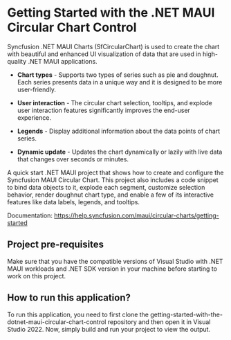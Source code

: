 # Getting Started with the .NET MAUI Circular Chart Control
Syncfusion .NET MAUI Charts (SfCircularChart) is used to create the chart with beautiful and enhanced UI visualization of data that are used in high-quality .NET MAUI applications.
* **Chart types** - Supports two types of series such as pie and doughnut. Each series presents data in a unique way and it is designed to be more user-friendly.

* **User interaction** - The circular chart selection, tooltips, and explode user interaction features significantly improves the end-user experience.

* **Legends** - Display additional information about the data points of chart series.

* **Dynamic update** - Updates the chart dynamically or lazily with live data that changes over seconds or minutes.
  
A quick start .NET MAUI project that shows how to create and configure the Syncfusion MAUI Circular Chart. This project also includes a code snippet to bind data objects to it, explode each segment, customize selection behavior, render doughnut chart type, and enable a few of its interactive features like data labels, legends, and tooltips.

Documentation: https://help.syncfusion.com/maui/circular-charts/getting-started 

## Project pre-requisites

Make sure that you have the compatible versions of Visual Studio with .NET MAUI workloads and .NET SDK version in your machine before starting to work on this project.

## How to run this application?

To run this application, you need to first clone the getting-started-with-the-dotnet-maui-circular-chart-control repository and then open it in Visual Studio 2022. Now, simply build and run your project to view the output.
